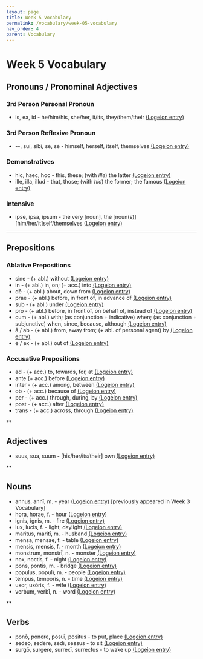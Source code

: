 ```yaml
---
layout: page
title: Week 5 Vocabulary
permalink: /vocabulary/week-05-vocabulary
nav_order: 4
parent: Vocabulary
---
```


# Week 5 Vocabulary

## Pronouns / Pronominal Adjectives

### 3rd Person Personal Pronoun

* is, ea, id - he/him/his, she/her, it/its, they/them/their [(Logeion entry)](https://logeion.uchicago.edu/is)

### 3rd Person Reflexive Pronoun

* --, suī, sibi, sē, sē - himself, herself, itself, themselves [(Logeion entry)](https://logeion.uchicago.edu/sui)

### Demonstratives

* hic, haec, hoc - this, these; (with *ille*) the latter [(Logeion entry)](https://logeion.uchicago.edu/hic)
* ille, illa, illud - that, those; (with *hic*) the former; the famous [(Logeion entry)](https://logeion.uchicago.edu/ille)

### Intensive

* ipse, ipsa, ipsum - the very [noun], the [noun(s)] [him/her/it]self/themselves [(Logeion entry)](https://logeion.uchicago.edu/ipse)

***

## Prepositions

### Ablative Prepositions

* sine - (+ abl.) without [(Logeion entry)](https://logeion.uchicago.edu/sine)
* in - (+ abl.) in, on; (+ acc.) into [(Logeion entry)](https://logeion.uchicago.edu/in)
* dē - (+ abl.) about, down from [(Logeion entry)](https://logeion.uchicago.edu/de)
* prae - (+ abl.) before, in front of, in advance of [(Logeion entry)](https://logeion.uchicago.edu/prae)
* sub - (+ abl.) under [(Logeion entry)](https://logeion.uchicago.edu/sub)
* prō - (+ abl.) before, in front of, on behalf of, instead of [(Logeion entry)](https://logeion.uchicago.edu/pro)
* cum - (+ abl.) with; (as conjunction + indicative) when; (as conjunction + subjunctive) when, since, because, although [(Logeion entry)](https://logeion.uchicago.edu/cum)
* ā / ab - (+ abl.) from, away from; (+ abl. of personal agent) by [(Logeion entry)](https://logeion.uchicago.edu/ab)
* ē / ex - (+ abl.) out of [(Logeion entry)](https://logeion.uchicago.edu/ex)

### Accusative Prepositions

* ad - (+ acc.) to, towards, for, at [(Logeion entry)](https://logeion.uchicago.edu/ad)
* ante (+ acc.) before [(Logeion entry)](https://logeion.uchicago.edu/ante)
* inter - (+ acc.) among, between [(Logeion entry)](https://logeion.uchicago.edu/inter)
* ob - (+ acc.) because of [(Logeion entry)](https://logeion.uchicago.edu/ob)
* per - (+ acc.) through, during, by [(Logeion entry)](https://logeion.uchicago.edu/per)
* post - (+ acc.) after [(Logeion entry)](https://logeion.uchicago.edu/post)
* trans - (+ acc.) across, through [(Logeion entry)](https://logeion.uchicago.edu/trans)

**

## Adjectives

* suus, sua, suum - [his/her/its/their] own [(Logeion entry)](https://logeion.uchicago.edu/suus)

**

## Nouns

* annus, annī, m. - year [(Logeion entry)](https://logeion.uchicago.edu/annus) [previously appeared in Week 3 Vocabulary]
* hora, horae, f. - hour [(Logeion entry)](https://logeion.uchicago.edu/hora)
* ignis, ignis, m. - fire [(Logeion entry)](https://logeion.uchicago.edu/ignis)
* lux, lucis, f. - light, daylight [(Logeion entry)](https://logeion.uchicago.edu/lux)
* maritus, maritī, m. - husband [(Logeion entry)](https://logeion.uchicago.edu/maritus)
* mensa, mensae, f. - table [(Logeion entry)](https://logeion.uchicago.edu/mensa)
* mensis, mensis, f. - month [(Logeion entry)](https://logeion.uchicago.edu/mensis)
* monstrum, monstrī, n. - monster [(Logeion entry)](https://logeion.uchicago.edu/monstrum)
* nox, noctis, f. - night [(Logeion entry)](https://logeion.uchicago.edu/nox)
* pons, pontis, m. - bridge [(Logeion entry)](https://logeion.uchicago.edu/pons)
* populus, populī, m. - people [(Logeion entry)](https://logeion.uchicago.edu/populus)
* tempus, temporis, n. - time [(Logeion entry)](https://logeion.uchicago.edu/tempus)
* uxor, uxōris, f. - wife [(Logeion entry)](https://logeion.uchicago.edu/uxor)
* verbum, verbī, n. - word [(Logeion entry)](https://logeion.uchicago.edu/verbum)

**

## Verbs

* ponō, ponere, posuī, positus - to put, place [(Logeion entry)](https://logeion.uchicago.edu/pono)
* sedeō, sedēre, sēdī, sessus - to sit [(Logeion entry)](https://logeion.uchicago.edu/sedeo)
* surgō, surgere, surrexī, surrectus - to wake up [(Logeion entry)](https://logeion.uchicago.edu/surgo)
